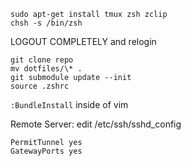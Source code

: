 ```
sudo apt-get install tmux zsh zclip
chsh -s /bin/zsh
```

LOGOUT COMPLETELY and relogin

```
git clone repo
mv dotfiles/\* .
git submodule update --init
source .zshrc
```

```:BundleInstall``` inside of vim

Remote Server:
edit /etc/ssh/sshd_config

```
PermitTunnel yes
GatewayPorts yes
```

